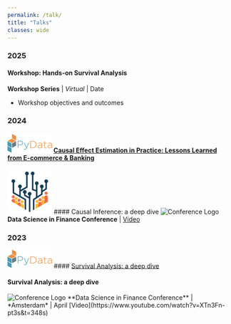 ```yaml
---
permalink: /talk/
title: "Talks"
classes: wide
---
```

### 2025

#### Workshop: Hands-on Survival Analysis
**Workshop Series** | *Virtual* | Date
- Workshop objectives and outcomes

### 2024

#### <img src="/assets/images/pydata-logo.png" alt="Conference Logo" width="100"/> [Causal Effect Estimation in Practice: Lessons Learned from E-commerce & Banking](https://www.youtube.com/watch?v=pz7QD2GPBlE)

<img src="/assets/images/dsfc-logo.png" alt="Conference Logo" width="100"/>  #### Causal Inference: a deep dive
<img src="pydata-logo.png" alt="Conference Logo" width="100"/>
**Data Science in Finance Conference** | [Video](https://www.youtube.com/watch?v=XTn3Fn-pt3s&t=348s) 


### 2023

<img src="/assets/images/pydata-logo.png" alt="Conference Logo" width="100"/> ####  [Survival Analysis: a deep dive](https://www.youtube.com/watch?v=I33h5-GmHSM) 

#### Survival Analysis: a deep dive
<img src="pydata-logo.png" alt="Conference Logo" width="100"/>
**Data Science in Finance Conference** | *Amsterdam* | April
[Video](https://www.youtube.com/watch?v=XTn3Fn-pt3s&t=348s) 
